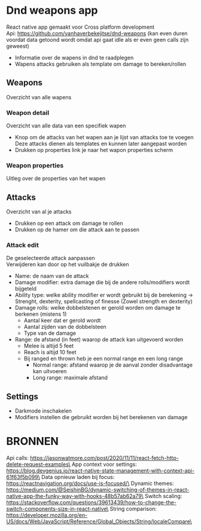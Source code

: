 # Dnd weapons app

React native app gemaakt voor Cross platform development\
Api: https://github.com/vanhaverbekejitse/dnd-weapons
(kan even duren voordat data getoond wordt omdat api gaat idle als er even geen calls zijn geweest)

- Informatie over de wapens in dnd te raadplegen
- Wapens attacks gebruiken als template om damage to bereken/rollen

## Weapons

Overzicht van alle wapens

### Weapon detail

Overzicht van alle data van een specifiek wapen

- Knop om de attacks van het wapen aan je lijst van attacks toe te voegen
  Deze attacks dienen als templates en kunnen later aangepast worden
- Drukken op properties link je naar het wapon properties scherm

### Weapon properties

Uitleg over de properties van het wapen

## Attacks

Overzicht van al je attacks

- Drukken op een attack om damage te rollen
- Drukken op de hamer om die attack aan te passen

### Attack edit

De geselecteerde attack aanpassen\
Verwijderen kan door op het vuilbakje de drukken

- Name: de naam van de attack
- Damage modifier: extra damage die bij de andere rolls/modifiers wordt bijgeteld
- Ability type: welke ability modifier er wordt gebruikt bij de berekening
  -> Strenght, dexterity, spellcasting of finesse (Zowel strength en dexterity)
- Damage rolls: welke dobbelstenen er gerold worden om damage te berkenen (mistens 1)
  - Aantal keer dat er gerold wordt
  - Aantal zijden van de dobbelsteen
  - Type van de damage
- Range: de afstand (in feet) waarop de attack kan uitgevoerd worden
  - Melee is altijd 5 feet
  - Reach is altijd 10 feet
  - Bij ranged en thrown heb je een normal range en een long range
    - Normal range: afstand waarop je de aanval zonder disadvantage kan uitvoeren
    - Long range: maximale afstand

## Settings

- Darkmode inschakelen
- Modifiers instellen die gebruikt worden bij het berekenen van damage

# BRONNEN

Api calls: https://jasonwatmore.com/post/2020/11/11/react-fetch-http-delete-request-examples\
App context voor settings: https://blog.devgenius.io/react-native-state-management-with-context-api-61f63f5b099\
Data opnieuw laden bij focus: https://reactnavigation.org/docs/use-is-focused/\
Dynamic themes: https://medium.com/@SeishinBG/dynamic-switching-of-themes-in-react-native-app-the-funky-way-with-hooks-48b57ab62a79\
Switch scaling: https://stackoverflow.com/questions/39613439/how-to-change-the-switch-components-size-in-react-native\
String comparison: https://developer.mozilla.org/en-US/docs/Web/JavaScript/Reference/Global_Objects/String/localeCompare\

